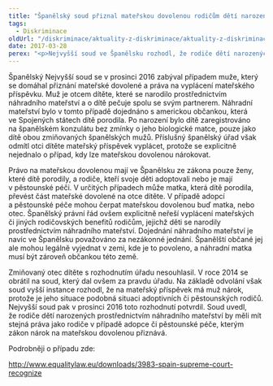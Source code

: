```yaml
---
title: "Španělský soud přiznal mateřskou dovolenou rodičům dětí narozených prostřednictvím náhradního mateřství"
tags:
  - Diskriminace
oldUrl: "/diskriminace/aktuality-z-diskriminace/aktuality-z-diskriminace-2017/spanelsky-soud-priznal-materskou-dovolenou-rodicum-deti-narozenych-prostrednictvim-nahr/"
date: 2017-03-28
perex: "<p>Nejvyšší soud ve Španělsku rozhodl, že rodiče dětí narozených prostřednictvím náhradního mateřství mají nárok na mateřskou dovolenou.</p>"
---
```


<!-- imported from the old website -->

<p>Španělský Nejvyšší soud se v prosinci 2016 zabýval případem muže, který se domáhal přiznání mateřské dovolené a práva na vyplácení mateřského příspěvku. Muž je otcem dítěte, které se narodilo prostřednictvím náhradního mateřství a o dítě pečuje spolu se svým partnerem. Náhradní mateřství bylo v tomto případě dojednáno s americkou občankou, která ve Spojených státech dítě porodila. Po narození bylo dítě zaregistrováno na španělském konzulátu bez zmínky o jeho biologické matce, pouze jako dítě obou zmiňovaných španělských mužů. Příslušný španělský úřad však odmítl otci dítěte mateřský příspěvek vyplácet, protože se explicitně nejednalo o případ, kdy lze mateřskou dovolenou nárokovat. <a name="_GoBack"></a></p> <p>Právo na mateřskou dovolenou mají ve Španělsku ze zákona pouze ženy, které dítě porodily, a rodiče, kteří svoje děti adoptovali nebo je mají v pěstounské péči. V určitých případech může matka, která dítě porodila, převést část mateřské dovolené na otce dítěte. V případě adopcí a pěstounské péče mohou čerpat mateřskou dovolenou buď matka, nebo otec. Španělský právní řád ovšem explicitně neřeší vyplácení mateřských či jiných rodičovských benefitů rodičům, jejichž děti se narodily prostřednictvím náhradního mateřství. Dojednání náhradního mateřství je navíc ve Španělsku považováno za nezákonné jednání. Španělští občané jej ale mohou legálně vyjednat v zemi, kde je to povoleno, a náhradní matka musí být zároveň občankou této země. </p> <p>Zmiňovaný otec dítěte s rozhodnutím úřadu nesouhlasil. V roce 2014 se obrátil na soud, který dal ovšem za pravdu úřadu. Na základě odvolání však soud vyšší instance rozhodl, že na mateřský příspěvek má muž nárok, protože je jeho situace podobná situaci adoptivních či pěstounských rodičů. Nejvyšší soud pak v prosinci 2016 toto rozhodnutí potvrdil. Soud uvedl, že rodiče dětí narozených prostřednictvím náhradního mateřství by měli mít stejná práva jako rodiče v případě adopce či pěstounské péče, kterým zákon nárok na mateřskou dovolenou přiznává.</p> <p>Podrobněji o případu zde:</p> <a title="Otevření do nového okna" href="http://www.equalitylaw.eu/downloads/3983-spain-supreme-court-recognize" target="_blank">http://www.equalitylaw.eu/downloads/3983-spain-supreme-court-recognize</a> <img alt="" src="https://www.ochrance.cz/typo3/ext/od_linkdesc/icons/external.gif" class="od_linkdesc_icon_external" />

